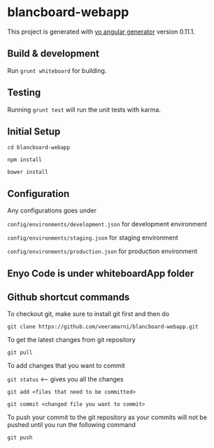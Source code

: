 # blancboard-webapp

This project is generated with [yo angular generator](https://github.com/yeoman/generator-angular)
version 0.11.1.

## Build & development

Run `grunt whiteboard` for building.


## Testing

Running `grunt test` will run the unit tests with karma.



Initial Setup
---------
`cd blancboard-webapp`

 `npm install`
 
 `bower install`

Configuration
---------
Any configurations goes under

`config/environments/development.json` for development environment

`config/environments/staging.json` for staging environment

`config/environments/production.json` for production environment


Enyo Code is under whiteboardApp folder
------

Github shortcut commands
----
To checkout git, make sure to install git first and then do

`git clone https://github.com/veeramarni/blancboard-webapp.git`

To get the latest changes from git repository

`git pull`

To add changes that you want to commit

`git status`  <-- gives you all the changes 

`git add <files that need to be committed>` 

`git commit <changed file you want to commit>`

To push your commit to the git repository as your commits will not be pushed until you run the following command

`git push`


